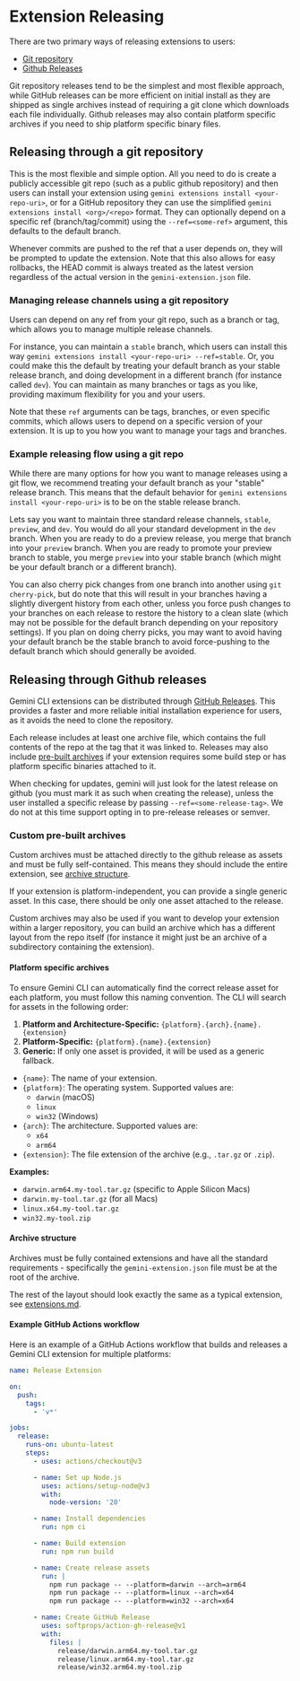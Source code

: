 # Extension Releasing

There are two primary ways of releasing extensions to users:

- [Git repository](#releasing-through-a-git-repository)
- [Github Releases](#releasing-through-github-releases)

Git repository releases tend to be the simplest and most flexible approach,
while GitHub releases can be more efficient on initial install as they are
shipped as single archives instead of requiring a git clone which downloads each
file individually. Github releases may also contain platform specific archives
if you need to ship platform specific binary files.

## Releasing through a git repository

This is the most flexible and simple option. All you need to do is create a
publicly accessible git repo (such as a public github repository) and then users
can install your extension using `gemini extensions install <your-repo-uri>`, or
for a GitHub repository they can use the simplified
`gemini extensions install <org>/<repo>` format. They can optionally depend on a
specific ref (branch/tag/commit) using the `--ref=<some-ref>` argument, this
defaults to the default branch.

Whenever commits are pushed to the ref that a user depends on, they will be
prompted to update the extension. Note that this also allows for easy rollbacks,
the HEAD commit is always treated as the latest version regardless of the actual
version in the `gemini-extension.json` file.

### Managing release channels using a git repository

Users can depend on any ref from your git repo, such as a branch or tag, which
allows you to manage multiple release channels.

For instance, you can maintain a `stable` branch, which users can install this
way `gemini extensions install <your-repo-uri> --ref=stable`. Or, you could make
this the default by treating your default branch as your stable release branch,
and doing development in a different branch (for instance called `dev`). You can
maintain as many branches or tags as you like, providing maximum flexibility for
you and your users.

Note that these `ref` arguments can be tags, branches, or even specific commits,
which allows users to depend on a specific version of your extension. It is up
to you how you want to manage your tags and branches.

### Example releasing flow using a git repo

While there are many options for how you want to manage releases using a git
flow, we recommend treating your default branch as your "stable" release branch.
This means that the default behavior for
`gemini extensions install <your-repo-uri>` is to be on the stable release
branch.

Lets say you want to maintain three standard release channels, `stable`,
`preview`, and `dev`. You would do all your standard development in the `dev`
branch. When you are ready to do a preview release, you merge that branch into
your `preview` branch. When you are ready to promote your preview branch to
stable, you merge `preview` into your stable branch (which might be your default
branch or a different branch).

You can also cherry pick changes from one branch into another using
`git cherry-pick`, but do note that this will result in your branches having a
slightly divergent history from each other, unless you force push changes to
your branches on each release to restore the history to a clean slate (which may
not be possible for the default branch depending on your repository settings).
If you plan on doing cherry picks, you may want to avoid having your default
branch be the stable branch to avoid force-pushing to the default branch which
should generally be avoided.

## Releasing through Github releases

Gemini CLI extensions can be distributed through
[GitHub Releases](https://docs.github.com/en/repositories/releasing-projects-on-github/about-releases).
This provides a faster and more reliable initial installation experience for
users, as it avoids the need to clone the repository.

Each release includes at least one archive file, which contains the full
contents of the repo at the tag that it was linked to. Releases may also include
[pre-built archives](#custom-pre-built-archives) if your extension requires some
build step or has platform specific binaries attached to it.

When checking for updates, gemini will just look for the latest release on
github (you must mark it as such when creating the release), unless the user
installed a specific release by passing `--ref=<some-release-tag>`. We do not at
this time support opting in to pre-release releases or semver.

### Custom pre-built archives

Custom archives must be attached directly to the github release as assets and
must be fully self-contained. This means they should include the entire
extension, see [archive structure](#archive-structure).

If your extension is platform-independent, you can provide a single generic
asset. In this case, there should be only one asset attached to the release.

Custom archives may also be used if you want to develop your extension within a
larger repository, you can build an archive which has a different layout from
the repo itself (for instance it might just be an archive of a subdirectory
containing the extension).

#### Platform specific archives

To ensure Gemini CLI can automatically find the correct release asset for each
platform, you must follow this naming convention. The CLI will search for assets
in the following order:

1.  **Platform and Architecture-Specific:**
    `{platform}.{arch}.{name}.{extension}`
2.  **Platform-Specific:** `{platform}.{name}.{extension}`
3.  **Generic:** If only one asset is provided, it will be used as a generic
    fallback.

- `{name}`: The name of your extension.
- `{platform}`: The operating system. Supported values are:
  - `darwin` (macOS)
  - `linux`
  - `win32` (Windows)
- `{arch}`: The architecture. Supported values are:
  - `x64`
  - `arm64`
- `{extension}`: The file extension of the archive (e.g., `.tar.gz` or `.zip`).

**Examples:**

- `darwin.arm64.my-tool.tar.gz` (specific to Apple Silicon Macs)
- `darwin.my-tool.tar.gz` (for all Macs)
- `linux.x64.my-tool.tar.gz`
- `win32.my-tool.zip`

#### Archive structure

Archives must be fully contained extensions and have all the standard
requirements - specifically the `gemini-extension.json` file must be at the root
of the archive.

The rest of the layout should look exactly the same as a typical extension, see
[extensions.md](./index.md).

#### Example GitHub Actions workflow

Here is an example of a GitHub Actions workflow that builds and releases a
Gemini CLI extension for multiple platforms:

```yaml
name: Release Extension

on:
  push:
    tags:
      - 'v*'

jobs:
  release:
    runs-on: ubuntu-latest
    steps:
      - uses: actions/checkout@v3

      - name: Set up Node.js
        uses: actions/setup-node@v3
        with:
          node-version: '20'

      - name: Install dependencies
        run: npm ci

      - name: Build extension
        run: npm run build

      - name: Create release assets
        run: |
          npm run package -- --platform=darwin --arch=arm64
          npm run package -- --platform=linux --arch=x64
          npm run package -- --platform=win32 --arch=x64

      - name: Create GitHub Release
        uses: softprops/action-gh-release@v1
        with:
          files: |
            release/darwin.arm64.my-tool.tar.gz
            release/linux.arm64.my-tool.tar.gz
            release/win32.arm64.my-tool.zip
```
